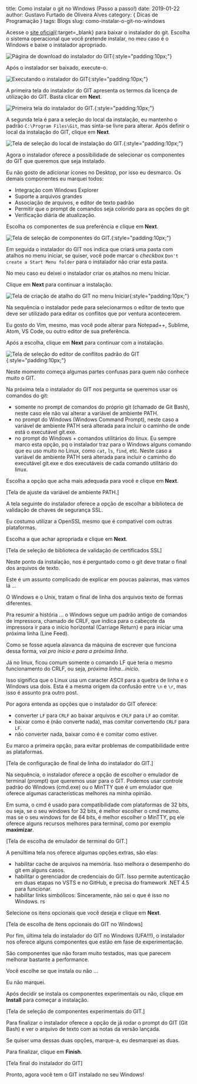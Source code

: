 title: Como instalar o git no Windows (Passo a passo!)
date: 2019-01-22
author: Gustavo Furtado de Oliveira Alves
category: { Dicas de Programação }
tags: Blogs
slug: como-instalar-o-git-no-windows


Acesse o [site oficial](https://git-scm.com/downloads){:target=\_blank} para baixar o instalador do git.
Escolha o sistema operacional que você pretende instalar, no meu caso é o Windows e baixe o instalador apropriado.

![Página de download do instalador do GIT](/images/como-instalar-o-git-no-windows/site-download-git.png){:style="padding:10px;"}

Após o instalador ser baixado, execute-o.

![Executando o instalador do GIT](/images/como-instalar-o-git-no-windows/executando-o-instalador-do-git.png){:style="padding:10px;"}

A primeira tela do instalador do GIT apresenta os termos da licença de utilização do GIT.
Basta clicar em **Next**.

![Primeira tela do instalador do GIT.](/images/como-instalar-o-git-no-windows/instalador-git-01-termos.png){:style="padding:10px;"}

A segunda tela é para a seleção do local da instalação, eu mantenho o padrão `C:\Program Files\Git`, mas sinta-se livre para alterar.
Após definir o local da instalação do GIT, clique em **Next**.

![Tela de seleção do local de instalação do GIT.](/images/como-instalar-o-git-no-windows/instalador-git-02-local.png){:style="padding:10px;"}

Agora o instalador oferece a possibilidade de selecionar os componentes do GIT que queremos que seja instalado.

Eu não gosto de adicionar ícones no Desktop, por isso eu desmarco. Os demais componentes eu marquei todos:

- Integração com Windows Explorer
- Suporte a arquivos grandes
- Associação de arquivos, e editor de texto padrão
- Permitir que o prompt de comandos seja colorido para as opções do git
- Verificação diária de atualização.

Escolha os componentes de sua preferência e clique em **Next**.

![Tela de seleção de componentes do GIT.](/images/como-instalar-o-git-no-windows/instalador-git-03-componentes.png){:style="padding:10px;"}

Em seguida o instalador do GIT nos indica que criará uma pasta com atalhos no menu iniciar,
se quiser, você pode marcar o _checkbox_ `Don't create a Start Menu folder` para o instalador não criar esta pasta.

No meu caso eu deixei o instalador criar os atalhos no menu Iniciar.

Clique em **Next** para continuar a instalação.

![Tela de criação de atalho do GIT no menu Iniciar](/images/como-instalar-o-git-no-windows/instalador-git-04-atalho-iniciar.png){:style="padding:10px;"}

Na sequência o instalador pede para selecionarmos o editor de texto que deve ser utilizado para editar os conflitos que por ventura acontecerem.

Eu gosto do Vim, mesmo, mas você pode alterar para Notepad++, Sublime, Atom, VS Code, ou outro editor de sua preferência.

Após a escolha, clique em **Next** para continuar com a instalação.

![Tela de seleção do editor de conflitos padrão do GIT](/images/como-instalar-o-git-no-windows/instalador-git-05-termos.png){:style="padding:10px;"}

Neste momento começa algumas partes confusas para quem não conhece muito o GIT.

Na próxima tela o instalador do GIT nos pergunta se queremos usar os comandos do git:

- somente no prompt de comandos do próprio git (chamado de Git Bash), neste caso ele não vai alterar a variável de ambiente PATH.
- no prompt do Windows (Windows Command Prompt), neste caso a variável de ambiente PATH será alterada para incluir o caminho de onde está o executável git.exe.
- no prompt do Windows + comandos utilitários do línux.
Eu sempre marco esta opção, pq o instalador traz para o Windows alguns comando que eu uso muito no Linux,
como `cat`, `ls`, `find`, etc.
Neste caso a variável de ambiente PATH será alterada para incluir o caminho do executável git.exe e dos executáveis de cada comando utilitário do linux.

Escolha a opção que acha mais adequada para você e clique em **Next**.

[Tela de ajuste da variável de ambiente PATH.]

A tela seguinte do instalador oferece a opção de escolhar a biblioteca de validação de chaves de segurança SSL.

Eu costumo utilizar a OpenSSL mesmo que é compatível com outras plataformas.

Escolha a que achar apropriada e clique em **Next**.

[Tela de seleção de biblioteca de validação de certificados SSL]

Neste ponto da instalação, nos é perguntado como o git deve tratar o final dos arquivos de texto.

Este é um assunto complicado de explicar em poucas palavras, mas vamos lá ...

O Windows e o Unix, tratam o final de linha dos arquivos texto de formas diferentes.

Pra resumir a história ...
o Windows segue um padrão antigo de comandos de impressora,
chamado de CRLF, que indica para o cabeçote da impressora ir para o início horizontal (Carriage Return)
e para iniciar uma próxima linha (Line Feed).

Como se fosse aquela alavanca da máquina de escrever que funciona dessa forma, _vai pro início e para a próxima linha_.

Já no linux, ficou comum somente o comando LF que teria o mesmo funcionamento do CRLF, ou seja, _próxima linha...início._

Isso significa que o Linux usa um caracter ASCII para a quebra de linha e o Windows usa dois.
Esta é a mesma origem da confusão entre `\n` e `\r`, mas isso é assunto pra outro post.

Por agora entenda as opções que o instalador do GIT oferece:

- converter `LF` para `CRLF` ao baixar arquivos e `CRLF` para `LF` ao comitar.
- baixar como é (não converte nada), mas comitar convertendo `CRLF` para `LF`.
- não converter nada, baixar como é e comitar como estiver.

Eu marco a primeira opção, para evitar problemas de compatibilidade entre as plataformas.

[Tela de configuração de final de linha do instalador do GIT.]

Na sequência, o instalador oferece a opção de escolher o emulador de terminal (prompt) que queremos usar para o GIT.
Podemos usar  controle padrão do Windows (cmd.exe) ou o MinTTY que é um emulador que oferece algumas características melhores na minha opinião.

Em suma, o cmd é usado para compatibilidade com plataformas de 32 bits, ou seja, se o seu windows for 32 bits, é melhor escolher o cmd mesmo.
mas se o seu windows for de 64 bits, é melhor escolher o MinTTY, pq ele oferece alguns recursos melhores para terminal, como por exemplo **maximizar**.

[Tela de escolha de emulador de terminal do GIT.]

A penúltima tela nos oferece algumas opções extras, são elas:

- habilitar cache de arquivos na memória. Isso melhora o desempenho do git em alguns casos.
- habilitar o gerenciador de credenciais do GIT.
Isso permite autenticação em duas etapas no VSTS e no GitHub, e precisa do framework .NET 4.5 para funcionar.
- habilitar links simbólicos: Sinceramente, não sei o que é isso no Windows. rs

Selecione os itens opcionais que você deseja e clique em **Next**.

[Tela de escolha de ítens opcionais do GIT no Windows]

Por fim, última tela do instalador do GIT no Windows (UFA!!!),
o instalador nos oferece alguns componentes que estão em fase de experimentação.

São componentes que não foram muito testados, mas que parecem melhorar bastante a performance.

Você escolhe se que instala ou não ...

Eu não marquei.

Após decidir se instala os componentes experimentais ou não, clique em **Install** para começar a instalação.

[Tela de seleção de componentes experimentais do GIT.]

Para finalizar o instalador oferece a opção de já rodar o prompt do GIT (Git Bash)
e ver o arquivo de texto com as notas da versão lançada.

Se quiser uma dessas duas opções, marque-a, eu desmarquei as duas.

Para finalizar, clique em **Finish**.

[Tela final do instalador do GIT]

Pronto, agora você tem o GIT instalado no seu Windows!